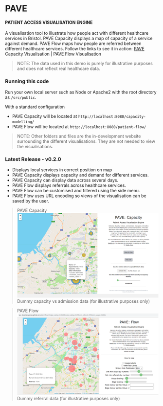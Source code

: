 # PAVE

#### PATIENT ACCESS VISUALISATION ENGINE
A visualisation tool to illustrate how people act with different healthcare services in Bristol. PAVE Capacity displays a map of capacity of a service against demand. PAVE Flow maps how people are referred between different healthcare services. Follow the links to see it in action: [PAVE Capacity Visualisation](https://davehenryjones.github.io/pave/) | [PAVE Flow Visualisation](https://davehenryjones.github.io/patient-flow/)

>NOTE: The data used in this demo is purely for illustrative purposes and does not reflect real healthcare data.

### Running this code

Run your own local server such as Node or Apache2 with the root directory as `/src/public`.

With a standard configuration
- PAVE Capacity will be located at `http://localhost:8080/capacity-modelling/`
- PAVE Flow will be located at `http://localhost:8080/patient-flow/`

>NOTE: Other folders and files are the in-development website surrounding the different visualisations. They are not needed to view the visualisations.

### Latest Release - v0.2.0

  - Displays local services in correct position on map
  - PAVE Capacity displays capacity and demand for different services.
  - PAVE Capacity can display data across several days.
  - PAVE Flow displays referrals across healthcare services.
  - PAVE Flow can be customised and filtered using the side menu.
  - PAVE Flow uses URL encoding so views of the visualisation can be saved by the user.

> PAVE Capacity
> ![PAVE Capacity visualisation](./docs/resources/capacity.PNG)
> Dummy capacity vs admission data (for illustrative purposes only)

> PAVE Flow
> ![PAVE Flow visualisation](./docs/resources/flow.PNG)
> Dummy referral data (for illustrative purposes only)
